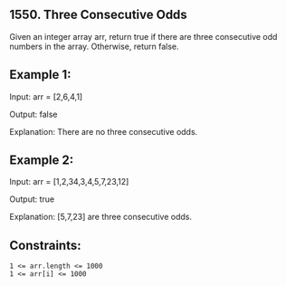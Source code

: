 ## 1550. Three Consecutive Odds
Given an integer array arr, return true if there are three consecutive odd numbers in the array. Otherwise, return false.

## Example 1:
Input: arr = [2,6,4,1]

Output: false

Explanation: There are no three consecutive odds.
## Example 2:
Input: arr = [1,2,34,3,4,5,7,23,12]

Output: true

Explanation: [5,7,23] are three consecutive odds.
## Constraints:

	1 <= arr.length <= 1000
	1 <= arr[i] <= 1000

